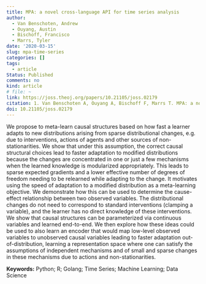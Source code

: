 ```yaml
---
title: MPA: a novel cross-language API for time series analysis
author: 
  - Van Benschoten, Andrew
  - Ouyang, Austin
  - Bischoff, Francisco
  - Marrs, Tyler
date: '2020-03-15'
slug: mpa-time-series
categories: []
tags:
  - article
Status: Published
comments: no
kind: article
# file: ~
link: https://joss.theoj.org/papers/10.21105/joss.02179
citation: 1. Van Benschoten A, Ouyang A, Bischoff F, Marrs T. MPA: a novel cross-language API for time series analysis. <em>Journal of Open Source Software<em>. 2020;5(49):2179. doi:10.21105/joss.02179
doi: 10.21105/joss.02179
---
```


We propose to meta-learn causal structures based on how fast a learner adapts to new distributions arising from sparse distributional changes, e.g. due to interventions, actions of agents and other sources of non-stationarities. We show that under this assumption, the correct causal structural choices lead to faster adaptation to modified distributions because the changes are concentrated in one or just a few mechanisms when the learned knowledge is modularized appropriately. This leads to sparse expected gradients and a lower effective number of degrees of freedom needing to be relearned while adapting to the change. It motivates using the speed of adaptation to a modified distribution as a meta-learning objective. We demonstrate how this can be used to determine the cause-effect relationship between two observed variables. The distributional changes do not need to correspond to standard interventions (clamping a variable), and the learner has no direct knowledge of these interventions. We show that causal structures can be parameterized via continuous variables and learned end-to-end. We then explore how these ideas could be used to also learn an encoder that would map low-level observed variables to unobserved causal variables leading to faster adaptation out-of-distribution, learning a representation space where one can satisfy the assumptions of independent mechanisms and of small and sparse changes in these mechanisms due to actions and non-stationarities.

**Keywords:** Python; R; Golang; Time Series; Machine Learning; Data Science
